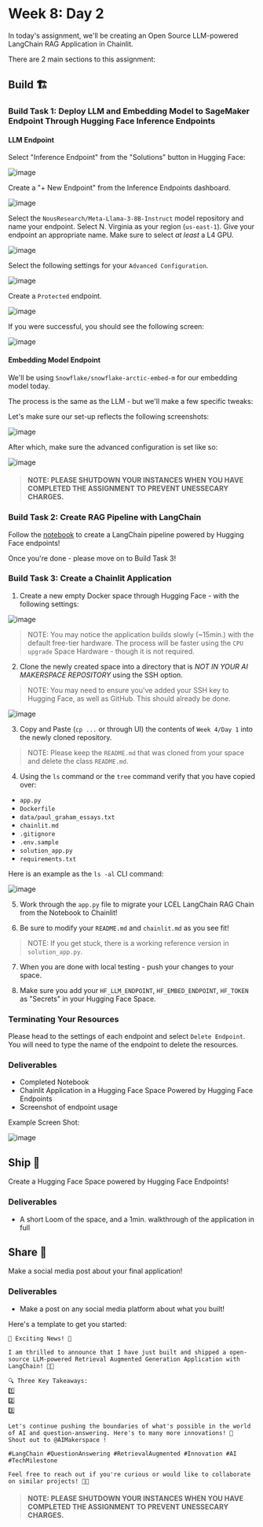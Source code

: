# Week 8: Day 2

In today's assignment, we'll be creating an Open Source LLM-powered LangChain RAG Application in Chainlit.

There are 2 main sections to this assignment:

## Build 🏗️

### Build Task 1: Deploy LLM and Embedding Model to SageMaker Endpoint Through Hugging Face Inference Endpoints

#### LLM Endpoint

Select "Inference Endpoint" from the "Solutions" button in Hugging Face:

![image](https://i.imgur.com/6KC9TCD.png)

Create a "+ New Endpoint" from the Inference Endpoints dashboard.

![image](https://i.imgur.com/G6Bq9KC.png)

Select the `NousResearch/Meta-Llama-3-8B-Instruct` model repository and name your endpoint. Select N. Virginia as your region (`us-east-1`). Give your endpoint an appropriate name. Make sure to select *at least* a L4 GPU. 

![image](https://i.imgur.com/X3YlUbh.png)

Select the following settings for your `Advanced Configuration`.

![image](https://i.imgur.com/c0HQ7g1.png)

Create a `Protected` endpoint.

![image](https://i.imgur.com/Ak8kchZ.png)

If you were successful, you should see the following screen:

![image](https://i.imgur.com/IBYG3wm.png)

#### Embedding Model Endpoint
We'll be using `Snowflake/snowflake-arctic-embed-m` for our embedding model today.

The process is the same as the LLM - but we'll make a few specific tweaks:

Let's make sure our set-up reflects the following screenshots:

![image](https://i.imgur.com/IHh8FnC.png)

After which, make sure the advanced configuration is set like so:

![image](https://i.imgur.com/bbcrhUj.png)

> #### NOTE: PLEASE SHUTDOWN YOUR INSTANCES WHEN YOU HAVE COMPLETED THE ASSIGNMENT TO PREVENT UNESSECARY CHARGES.

### Build Task 2: Create RAG Pipeline with LangChain

Follow the [notebook](https://colab.research.google.com/drive/1v1FYmvKH4gsqcdZwIT9wvbQe0GUjrc9d?usp=sharing) to create a LangChain pipeline powered by Hugging Face endpoints!

Once you're done - please move on to Build Task 3!

### Build Task 3: Create a Chainlit Application

1. Create a new empty Docker space through Hugging Face - with the following settings:

![image](https://i.imgur.com/0YzyQX7.png)

> NOTE: You may notice the application builds slowly (~15min.) with the default free-tier hardware. The process will be faster using the `CPU upgrade` Space Hardware - though it is not required. 

2. Clone the newly created space into a directory that is *NOT IN YOUR AI MAKERSPACE REPOSITORY* using the SSH option.

> NOTE: You may need to ensure you've added your SSH key to Hugging Face, as well as GitHub. This should already be done.

![image](https://i.imgur.com/5RyBdP5.png)

3. Copy and Paste (`cp ...` or through UI) the contents of `Week 4/Day 1` into the newly cloned repository. 

> NOTE: Please keep the `README.md` that was cloned from your space and delete the class `README.md`.

4. Using the `ls` command or the `tree` command verify that you have copied over: 
 - `app.py`
 - `Dockerfile`
 - `data/paul_graham_essays.txt`
 - `chainlit.md`
 - `.gitignore`
 - `.env.sample`
 - `solution_app.py`
 - `requirements.txt`

 Here is an example as the `ls -al` CLI command: 

 ![image](https://i.imgur.com/vazGYeb.png)

 5. Work through the `app.py` file to migrate your LCEL LangChain RAG Chain from the Notebook to Chainlit!

 6. Be sure to modify your `README.md` and `chainlit.md` as you see fit!

 > NOTE: If you get stuck, there is a working reference version in `solution_app.py`.

 7. When you are done with local testing - push your changes to your space. 

 8. Make sure you add your `HF_LLM_ENDPOINT`, `HF_EMBED_ENDPOINT`, `HF_TOKEN` as "Secrets" in your Hugging Face Space.

### Terminating Your Resources

Please head to the settings of each endpoint and select `Delete Endpoint`. You will need to type the name of the endpoint to delete the resources.

### Deliverables

- Completed Notebook
- Chainlit Application in a Hugging Face Space Powered by Hugging Face Endpoints
- Screenshot of endpoint usage

Example Screen Shot:

![image](https://i.imgur.com/qfbcVpS.png)

## Ship 🚢

Create a Hugging Face Space powered by Hugging Face Endpoints!

### Deliverables

- A short Loom of the space, and a 1min. walkthrough of the application in full

## Share 🚀

Make a social media post about your final application!

### Deliverables

- Make a post on any social media platform about what you built!

Here's a template to get you started:

```
🚀 Exciting News! 🚀

I am thrilled to announce that I have just built and shipped a open-source LLM-powered Retrieval Augmented Generation Application with LangChain! 🎉🤖

🔍 Three Key Takeaways:
1️⃣ 
2️⃣ 
3️⃣ 

Let's continue pushing the boundaries of what's possible in the world of AI and question-answering. Here's to many more innovations! 🚀
Shout out to @AIMakerspace !

#LangChain #QuestionAnswering #RetrievalAugmented #Innovation #AI #TechMilestone

Feel free to reach out if you're curious or would like to collaborate on similar projects! 🤝🔥
```

> #### NOTE: PLEASE SHUTDOWN YOUR INSTANCES WHEN YOU HAVE COMPLETED THE ASSIGNMENT TO PREVENT UNESSECARY CHARGES.